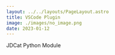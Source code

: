 ```yaml
---
layout: ../../layouts/PageLayout.astro
title: VSCode Plugin
image: ./images/no_image.png
date: 2023-01-12
---
```

JDCat Python Module
